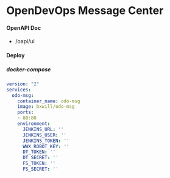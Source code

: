 # OpenDevOps Message Center

#### OpenAPI Doc

- /oapi/ui

#### Deploy

##### docker-compose
```yaml
version: "2"
services:
  odo-msg:
    container_name: odo-msg
    image: bxwill/odo-msg
    ports:
    - 80:80
    environment:
      JENKINS_URL: ''
      JENKINS_USER: ''
      JENKINS_TOKEN: ''
      WWX_ROBOT_KEY: ''
      DT_TOKEN: ''
      DT_SECRET: ''
      FS_TOKEN: ''
      FS_SECRET: ''
```
